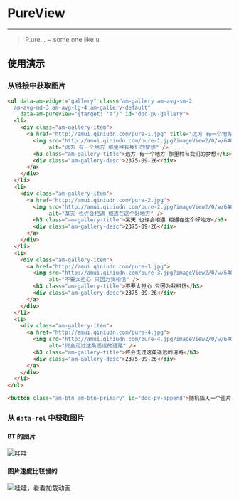# PureView
---

> P.ure...
> ~ some one like u

## 使用演示

### 从链接中获取图片

`````html
<ul data-am-widget="gallery" class="am-gallery am-avg-sm-2
  am-avg-md-3 am-avg-lg-4 am-gallery-default"
    data-am-pureview="{target: 'a'}" id="doc-pv-gallery">
  <li>
    <div class="am-gallery-item">
      <a href="http://amui.qiniudn.com/pure-1.jpg" title="远方 有一个地方 那里种有我们的梦想">
        <img src="http://amui.qiniudn.com/pure-1.jpg?imageView2/0/w/640"
             alt="远方 有一个地方 那里种有我们的梦想" />
        <h3 class="am-gallery-title">远方 有一个地方 那里种有我们的梦想</h3>
        <div class="am-gallery-desc">2375-09-26</div>
      </a>
    </div>
  </li>
  <li>
    <div class="am-gallery-item">
      <a href="http://amui.qiniudn.com/pure-2.jpg">
        <img src="http://amui.qiniudn.com/pure-2.jpg?imageView2/0/w/640"
             alt="某天 也许会相遇 相遇在这个好地方" />
        <h3 class="am-gallery-title">某天 也许会相遇 相遇在这个好地方</h3>
        <div class="am-gallery-desc">2375-09-26</div>
      </a>
    </div>
  </li>
  <li>
    <div class="am-gallery-item">
      <a href="http://amui.qiniudn.com/pure-3.jpg">
        <img src="http://amui.qiniudn.com/pure-3.jpg?imageView2/0/w/640"
             alt="不要太担心 只因为我相信" />
        <h3 class="am-gallery-title">不要太担心 只因为我相信</h3>
        <div class="am-gallery-desc">2375-09-26</div>
      </a>
    </div>
  </li>
  <li>
    <div class="am-gallery-item">
      <a href="http://amui.qiniudn.com/pure-4.jpg">
        <img src="http://amui.qiniudn.com/pure-4.jpg?imageView2/0/w/640"
             alt="终会走过这条遥远的道路" />
        <h3 class="am-gallery-title">终会走过这条遥远的道路</h3>
        <div class="am-gallery-desc">2375-09-26</div>
      </a>
    </div>
  </li>
</ul>
`````
`````html
<button class="am-btn am-btn-primary" id="doc-pv-append">随机插入一个图片</button>
`````

<script>
  $(function() {
    var $gallery = $('#doc-pv-gallery');
    var $items = $gallery.find('li');

    $('#doc-pv-append').on('click', function() {
      var random = Math.round(Math.random() * 3);
      $items.eq(random).clone(false).find('a').
        removeAttr('data-am-pureviewed').end().appendTo($gallery);
    });
  });
</script>

### 从 `data-rel` 中获取图片

#### BT 的图片

<div data-am-pureview>
  <img src="http://amui.qiniudn.com/bw-2014-06-19.jpg?imageView2/0/w/120" data-rel="http://www.yi1000.com/uploadfile/image/20140519/20140519180561186118.jpg" alt="哇哇"/>
</div>

#### 图片速度比较慢的

<div data-am-pureview>
  <img src="https://farm3.staticflickr.com/2948/15348772291_f0016e18ef_z.jpg" data-rel="https://farm3.staticflickr.com/2948/15348772291_bb0f3af931_k.jpg" alt="哇哇，看看加载动画"/>
</div>
